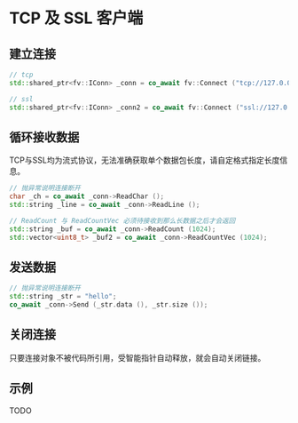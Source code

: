 # TCP 及 SSL 客户端

## 建立连接

```cpp
// tcp
std::shared_ptr<fv::IConn> _conn = co_await fv::Connect ("tcp://127.0.0.1:1234");

// ssl
std::shared_ptr<fv::IConn> _conn2 = co_await fv::Connect ("ssl://127.0.0.1:1235");
```

## 循环接收数据

TCP与SSL均为流式协议，无法准确获取单个数据包长度，请自定格式指定长度信息。

```cpp
// 抛异常说明连接断开
char _ch = co_await _conn->ReadChar ();
std::string _line = co_await _conn->ReadLine ();

// ReadCount 与 ReadCountVec 必须待接收到那么长数据之后才会返回
std::string _buf = co_await _conn->ReadCount (1024);
std::vector<uint8_t> _buf2 = co_await _conn->ReadCountVec (1024);
```

## 发送数据

```cpp
// 抛异常说明连接断开
std::string _str = "hello";
co_await _conn->Send (_str.data (), _str.size ());
```

## 关闭连接

只要连接对象不被代码所引用，受智能指针自动释放，就会自动关闭链接。

## 示例

TODO
